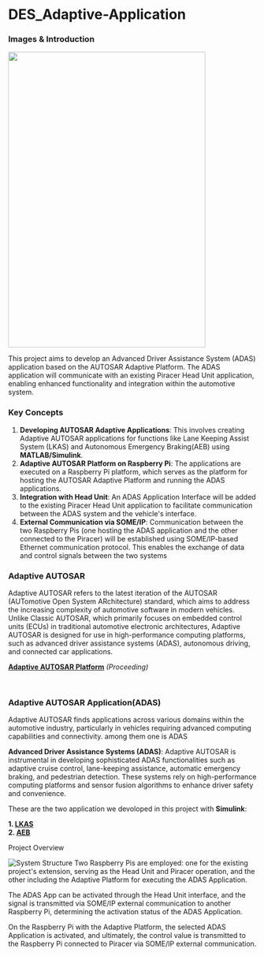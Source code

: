 # DES_Adaptive-Application

### Images & Introduction
<img src="https://github.com/SEA-ME-Team6/DES_Adaptive-Application/assets/106136905/475b990c-e120-4c40-bc05-60da683e9e58.png" width="400" height="600"/>

This project aims to develop an Advanced Driver Assistance System (ADAS) application based on the AUTOSAR Adaptive Platform. The ADAS application will communicate with an existing Piracer Head Unit application, enabling enhanced functionality and integration within the automotive system.

### Key Concepts

1. **Developing AUTOSAR Adaptive Applications**: This involves creating Adaptive AUTOSAR applications for functions like Lane Keeping Assist System (LKAS) and Autonomous Emergency Braking(AEB) using **MATLAB/Simulink**.
2. **Adaptive AUTOSAR Platform on Raspberry Pi**: The applications are executed on a Raspberry Pi platform, which serves as the platform for hosting the AUTOSAR Adaptive Platform and running the ADAS applications.
3. **Integration with Head Unit**: An ADAS Application Interface will be added to the existing Piracer Head Unit application to facilitate communication between the ADAS system and the vehicle's interface.
4. **External Communication via SOME/IP**: Communication between the two Raspberry Pis (one hosting the ADAS application and the other connected to the Piracer) will be established using SOME/IP-based Ethernet communication protocol. This enables the exchange of data and control signals between the two systems

### Adaptive AUTOSAR

Adaptive AUTOSAR refers to the latest iteration of the AUTOSAR (AUTomotive Open System ARchitecture) standard, which aims to address the increasing complexity of automotive software in modern vehicles. Unlike Classic AUTOSAR, which primarily focuses on embedded control units (ECUs) in traditional automotive electronic architectures, Adaptive AUTOSAR is designed for use in high-performance computing platforms, such as advanced driver assistance systems (ADAS), autonomous driving, and connected car applications.

**[Adaptive AUTOSAR Platform](https://github.com/K0Dahyun/DES_ARA)** *(Proceeding)*

</br>

### Adaptive AUTOSAR Application(ADAS)

Adaptive AUTOSAR finds applications across various domains within the automotive industry, particularly in vehicles requiring advanced computing capabilities and connectivity. among them one is ADAS 

**Advanced Driver Assistance Systems (ADAS)**: Adaptive AUTOSAR is instrumental in developing sophisticated ADAS functionalities such as adaptive cruise control, lane-keeping assistance, automatic emergency braking, and pedestrian detection. These systems rely on high-performance computing platforms and sensor fusion algorithms to enhance driver safety and convenience.

These are the two application we devoloped in this project with **Simulink**:  

**1. [LKAS](https://github.com/SEA-ME-Team6/DES_Adaptive-Application/blob/main/LKAS.md)**
</br>
**2. [AEB](https://github.com/SEA-ME-Team6/DES_Adaptive-Application/blob/main/AEB.md)**
</br>


Project Overview

![System Structure](https://github.com/SEA-ME-Team6/DES_Adative-Application/assets/106136905/68134ff2-53bd-4723-b158-2850ae3e43a1)
Two Raspberry Pis are employed: one for the existing project's extension, serving as the Head Unit and Piracer operation, and the other including the Adaptive Platform for executing the ADAS Application.

The ADAS App can be activated through the Head Unit interface, and the signal is transmitted via SOME/IP external communication to another Raspberry Pi, determining the activation status of the ADAS Application.

On the Raspberry Pi with the Adaptive Platform, the selected ADAS Application is activated, and ultimately, the control value is transmitted to the Raspberry Pi connected to Piracer via SOME/IP external communication.
</br>
</br>
